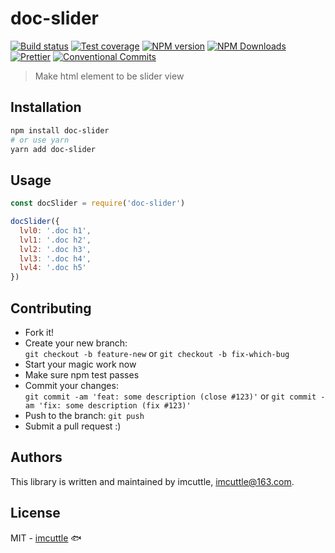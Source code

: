 # doc-slider

[![Build status](https://img.shields.io/travis/imcuttle/doc-slider/master.svg?style=flat-square)](https://travis-ci.org/imcuttle/doc-slider)
[![Test coverage](https://img.shields.io/codecov/c/github/imcuttle/doc-slider.svg?style=flat-square)](https://codecov.io/github/imcuttle/doc-slider?branch=master)
[![NPM version](https://img.shields.io/npm/v/doc-slider.svg?style=flat-square)](https://www.npmjs.com/package/doc-slider)
[![NPM Downloads](https://img.shields.io/npm/dm/doc-slider.svg?style=flat-square&maxAge=43200)](https://www.npmjs.com/package/doc-slider)
[![Prettier](https://img.shields.io/badge/code_style-prettier-ff69b4.svg?style=flat-square)](https://prettier.io/)
[![Conventional Commits](https://img.shields.io/badge/Conventional%20Commits-1.0.0-yellow.svg?style=flat-square)](https://conventionalcommits.org)

> Make html element to be slider view

## Installation

```bash
npm install doc-slider
# or use yarn
yarn add doc-slider
```

## Usage

```javascript
const docSlider = require('doc-slider')

docSlider({
  lvl0: '.doc h1',
  lvl1: '.doc h2',
  lvl2: '.doc h3',
  lvl3: '.doc h4',
  lvl4: '.doc h5'
})
```

## Contributing

- Fork it!
- Create your new branch:  
  `git checkout -b feature-new` or `git checkout -b fix-which-bug`
- Start your magic work now
- Make sure npm test passes
- Commit your changes:  
  `git commit -am 'feat: some description (close #123)'` or `git commit -am 'fix: some description (fix #123)'`
- Push to the branch: `git push`
- Submit a pull request :)

## Authors

This library is written and maintained by imcuttle, <a href="mailto:imcuttle@163.com">imcuttle@163.com</a>.

## License

MIT - [imcuttle](https://github.com/imcuttle) 🐟
